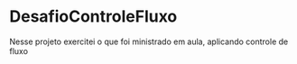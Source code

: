# DesafioControleFluxo
Nesse projeto exercitei o que foi ministrado em aula, aplicando controle de fluxo
